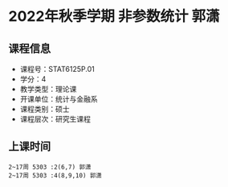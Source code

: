 # 2022年秋季学期 非参数统计 郭潇






## 课程信息

- 课程号：STAT6125P.01
- 学分：4
- 教学类型：理论课
- 开课单位：统计与金融系
- 课程类别：硕士
- 课程层次：研究生课程

## 上课时间

```
2~17周 5303 :2(6,7) 郭潇
2~17周 5303 :4(8,9,10) 郭潇
```

